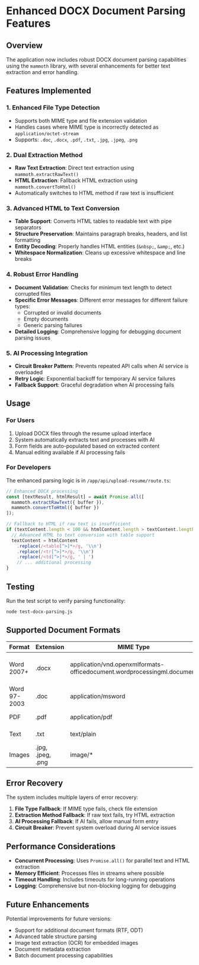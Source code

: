 # Enhanced DOCX Document Parsing Features

## Overview
The application now includes robust DOCX document parsing capabilities using the `mammoth` library, with several enhancements for better text extraction and error handling.

## Features Implemented

### 1. **Enhanced File Type Detection**
- Supports both MIME type and file extension validation
- Handles cases where MIME type is incorrectly detected as `application/octet-stream`
- Supports: `.doc`, `.docx`, `.pdf`, `.txt`, `.jpg`, `.jpeg`, `.png`

### 2. **Dual Extraction Method**
- **Raw Text Extraction**: Direct text extraction using `mammoth.extractRawText()`
- **HTML Extraction**: Fallback HTML extraction using `mammoth.convertToHtml()`
- Automatically switches to HTML method if raw text is insufficient

### 3. **Advanced HTML to Text Conversion**
- **Table Support**: Converts HTML tables to readable text with pipe separators
- **Structure Preservation**: Maintains paragraph breaks, headers, and list formatting
- **Entity Decoding**: Properly handles HTML entities (`&nbsp;`, `&amp;`, etc.)
- **Whitespace Normalization**: Cleans up excessive whitespace and line breaks

### 4. **Robust Error Handling**
- **Document Validation**: Checks for minimum text length to detect corrupted files
- **Specific Error Messages**: Different error messages for different failure types:
  - Corrupted or invalid documents
  - Empty documents
  - Generic parsing failures
- **Detailed Logging**: Comprehensive logging for debugging document parsing issues

### 5. **AI Processing Integration**
- **Circuit Breaker Pattern**: Prevents repeated API calls when AI service is overloaded
- **Retry Logic**: Exponential backoff for temporary AI service failures
- **Fallback Support**: Graceful degradation when AI processing fails

## Usage

### For Users
1. Upload DOCX files through the resume upload interface
2. System automatically extracts text and processes with AI
3. Form fields are auto-populated based on extracted content
4. Manual editing available if AI processing fails

### For Developers
The enhanced parsing logic is in `/app/api/upload-resume/route.ts`:

```typescript
// Enhanced DOCX processing
const [textResult, htmlResult] = await Promise.all([
  mammoth.extractRawText({ buffer }),
  mammoth.convertToHtml({ buffer })
]);

// Fallback to HTML if raw text is insufficient
if (textContent.length < 100 && htmlContent.length > textContent.length) {
  // Advanced HTML to text conversion with table support
  textContent = htmlContent
    .replace(/<table[^>]*>/g, '\\n')
    .replace(/<tr[^>]*>/g, '\\n')
    .replace(/<td[^>]*>/g, ' | ')
    // ... additional processing
}
```

## Testing

Run the test script to verify parsing functionality:
```bash
node test-docx-parsing.js
```

## Supported Document Formats

| Format | Extension | MIME Type | Notes |
|--------|-----------|-----------|-------|
| Word 2007+ | .docx | application/vnd.openxmlformats-officedocument.wordprocessingml.document | Full support with table parsing |
| Word 97-2003 | .doc | application/msword | Basic support |
| PDF | .pdf | application/pdf | Direct AI processing |
| Text | .txt | text/plain | Direct text processing |
| Images | .jpg, .jpeg, .png | image/* | Direct AI processing |

## Error Recovery

The system includes multiple layers of error recovery:

1. **File Type Fallback**: If MIME type fails, check file extension
2. **Extraction Method Fallback**: If raw text fails, try HTML extraction
3. **AI Processing Fallback**: If AI fails, allow manual form entry
4. **Circuit Breaker**: Prevent system overload during AI service issues

## Performance Considerations

- **Concurrent Processing**: Uses `Promise.all()` for parallel text and HTML extraction
- **Memory Efficient**: Processes files in streams where possible
- **Timeout Handling**: Includes timeouts for long-running operations
- **Logging**: Comprehensive but non-blocking logging for debugging

## Future Enhancements

Potential improvements for future versions:
- Support for additional document formats (RTF, ODT)
- Advanced table structure parsing
- Image text extraction (OCR) for embedded images
- Document metadata extraction
- Batch document processing capabilities
